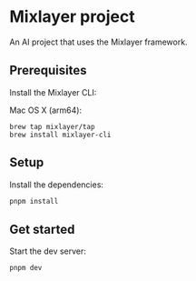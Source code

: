 # Mixlayer project

An AI project that uses the Mixlayer framework.

## Prerequisites

Install the Mixlayer CLI:

Mac OS X (arm64):

```
brew tap mixlayer/tap
brew install mixlayer-cli
```

## Setup

Install the dependencies:

```bash
pnpm install
```

## Get started

Start the dev server:

```bash
pnpm dev
```
